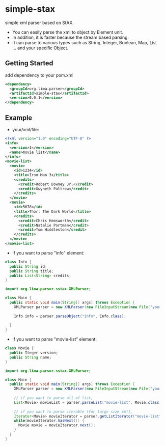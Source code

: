simple-stax
============
simple xml parser based on StAX.
* You can easily parse the xml to object by Element unit.
* In addition, it is faster because the stream based parsing.
* It can parse to various types such as String, Integer, Boolean, Map, List ... and your specific Object.

## Getting Started
add dependency to your pom.xml
```xml
<dependency>
  <groupId>org.lima.parser</groupId>
  <artifactId>simple-stax</artifactId>
  <version>0.0.1</version>
</dependency>
```

## Example
* your/xml/file:
```xml
<?xml version="1.0" encoding="UTF-8" ?>
<info>
  <version>1</version>
  <name>movie list</name>
</info>
<movie-list>
  <movie>
    <id>1234</id>
    <title>Iron Man 3</title>
    <credits>
      <credit>Robert Downey Jr.</credit>
      <credit>Gwyneth Paltrow</credit>
    </credits>
  </movie>
  <movie>
    <id>5678</id>
    <title>Thor: The Dark World</title>
    <credits>
      <credit>Chris Hemsworth</credit>
      <credit>Natalie Portman</credit>
      <credit>Tom Hiddleston</credit>
    </credits>
  </movie>
</movie-list>
```

* If you want to parse "info" element:
```java
class Info {
  public String id;
  public String title;
  public List<String> credits;
}
```
```java
import org.lima.parser.sstax.XMLParser;

class Main {
  public static void main(String[] args) throws Exception {
    XMLParser parser = new XMLParser(new FileInputStream(new File("your/xml/file")));
    
    Info info = parser.parseObject("info", Info.class);
    
  }
}
```

* If you want to parse "movie-list" element:
```java
class Movie {
  public Iteger version;
  public String name;
}
```
```java
import org.lima.parser.sstax.XMLParser;

class Main {
  public static void main(String[] args) throws Exception {
    XMLParser parser = new XMLParser(new FileInputStream(new File("your/xml/file")));
    
    // if you want to parse all of list,
    List<Movie> movieList = parser.parseList("movie-list", Movie.class);
    
    // if you want to parse iterable (for large size xml),
    Iterator<Movie> movieIterator = parser.getListIterator("movie-list", Movie.class);
    while(movieIterator.hasNext()) {
      Movie movie = movieIterator.next();
    }
  }
}
```
